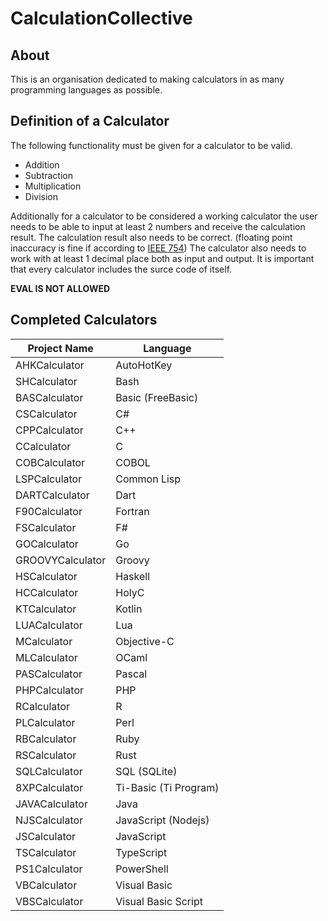 # CalculationCollective

## About

This is an organisation dedicated to making calculators in as many programming languages as possible.

## Definition of a Calculator

The following functionality must be given for a calculator to be valid.

- Addition
- Subtraction
- Multiplication
- Division

Additionally for a calculator to be considered a working calculator the user needs to be able to input at least 2 numbers and receive the calculation result.
The calculation result also needs to be correct. (floating point inaccuracy is fine if according to [IEEE 754](https://en.wikipedia.org/wiki/IEEE_754)) The calculator also needs to work with at least 1 decimal place both as input and output. It is important that every calculator includes the surce code of itself.

**EVAL IS NOT ALLOWED**

## Completed Calculators

| Project Name    | Language             |
|-----------------|----------------------|
| AHKCalculator   | AutoHotKey           |
| SHCalculator    | Bash                 |
| BASCalculator   | Basic (FreeBasic)    |
| CSCalculator    | C#                   |
| CPPCalculator   | C++                  |
| CCalculator     | C                    |
| COBCalculator   | COBOL                |
| LSPCalculator   | Common Lisp          |
| DARTCalculator  | Dart                 |
| F90Calculator   | Fortran              |
| FSCalculator    | F#                   |
| GOCalculator    | Go                   |
| GROOVYCalculator| Groovy               |
| HSCalculator    | Haskell              |
| HCCalculator    | HolyC                |
| KTCalculator    | Kotlin               |
| LUACalculator   | Lua                  |
| MCalculator     | Objective-C          |
| MLCalculator    | OCaml                |
| PASCalculator   | Pascal               |
| PHPCalculator   | PHP                  |
| RCalculator     | R                    |
| PLCalculator    | Perl                 |
| RBCalculator    | Ruby                 |
| RSCalculator    | Rust                 |
| SQLCalculator   | SQL (SQLite)         |
| 8XPCalculator   | Ti-Basic (Ti Program)|
| JAVACalculator  | Java                 |
| NJSCalculator   | JavaScript (Nodejs)  |
| JSCalculator    | JavaScript           |
| TSCalculator    | TypeScript           |
| PS1Calculator   | PowerShell           |
| VBCalculator    | Visual Basic         |
| VBSCalculator   | Visual Basic Script  |



 

